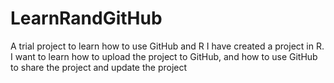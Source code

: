 # LearnRandGitHub
A trial project to learn how to use GitHub and R
I have created a project in R. I want to learn how to upload the project to GitHub, and how to use GitHub to share the project and update the project
